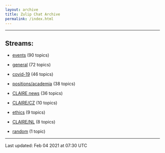 ```yaml
---
layout: archive
title: Zulip Chat Archive
permalink: /index.html
---
```


---

## Streams:

* [events](stream/201207-events/index.html) (90 topics)

* [general](stream/201199-general/index.html) (72 topics)

* [covid-19](stream/226112-covid-19/index.html) (46 topics)

* [positions/academia](stream/203258-positions/academia/index.html) (38 topics)

* [CLAIRE news](stream/201957-CLAIRE-news/index.html) (36 topics)

* [CLAIRE/CZ](stream/203399-CLAIRE/CZ/index.html) (10 topics)

* [ethics](stream/228366-ethics/index.html) (9 topics)

* [CLAIRE/NL](stream/203255-CLAIRE/NL/index.html) (8 topics)

* [random](stream/202125-random/index.html) (1 topic)

<hr><p>Last updated: Feb 04 2021 at 07:30 UTC</p>